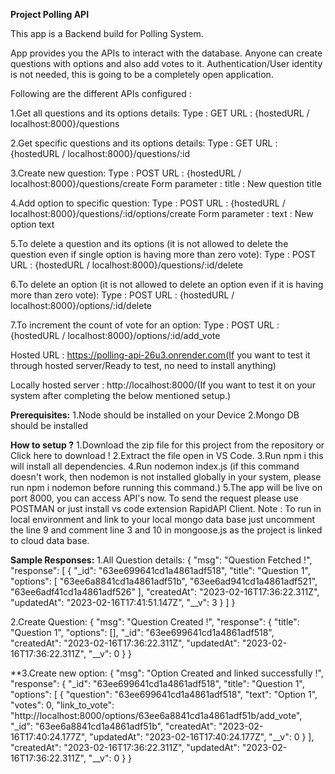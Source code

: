 **Project Polling API**

This app is a Backend build for Polling System.

App provides you the APIs to interact with the database. Anyone can create questions with options and also add votes to it. Authentication/User identity is not needed, this is going to be a completely open application.

Following are the different APIs configured :

1.Get all questions and its options details:
  Type : GET
  URL : {hostedURL / localhost:8000}/questions
  
2.Get specific questions and its options details:
  Type : GET
  URL : {hostedURL / localhost:8000}/questions/:id
  
3.Create new question:
  Type : POST
  URL : {hostedURL / localhost:8000}/questions/create
  Form parameter : title : New question title
  
4.Add option to specific question:
  Type : POST
  URL : {hostedURL / localhost:8000}/questions/:id/options/create
  Form parameter : text : New option text
  
5.To delete a question and its options (it is not allowed to delete the question even if single option is having more than zero vote):
  Type : POST
  URL : {hostedURL / localhost:8000}/questions/:id/delete
  
6.To delete an option (it is not allowed to delete an option even if it is having more than zero vote):
  Type : POST
  URL : {hostedURL / localhost:8000}/options/:id/delete
  
7.To increment the count of vote for an option:
  Type : POST
  URL : {hostedURL / localhost:8000}/options/:id/add_vote
  
Hosted URL : https://polling-api-26u3.onrender.com(If you want to test it through hosted server/Ready to test, no need to install anything)

Locally hosted server : http://localhost:8000/(If you want to test it on your system after completing the below mentioned setup.)

**Prerequisites:**
1.Node should be installed on your Device
2.Mongo DB should be installed

**How to setup ?**
1.Download the zip file for this project from the repository or Click here to download !
2.Extract the file open in VS Code.
3.Run npm i this will install all dependencies.
4.Run nodemon index.js (if this command doesn't work, then nodemon is not installed globally in your system, please run npm i nodemon before running this command.)
5.The app will be live on port 8000, you can access API's now. To send the request please use POSTMAN or just install vs code extension RapidAPI Client.
Note : To run in local environment and link to your local mongo data base just uncomment the line 9 and comment line 3 and 10 in mongoose.js as the project is linked to cloud data base.

**Sample Responses:**
1.All Question details:
{
  "msg": "Question Fetched !",
  "response": [
    {
      "_id": "63ee699641cd1a4861adf518",
      "title": "Question 1",
      "options": [
        "63ee6a8841cd1a4861adf51b",
        "63ee6ad941cd1a4861adf521",
        "63ee6adf41cd1a4861adf526"
        ],
      "createdAt": "2023-02-16T17:36:22.311Z",
      "updatedAt": "2023-02-16T17:41:51.147Z",
      "__v": 3
    }
  ]
}

2.Create Question:
{
  "msg": "Question Created !",
  "response": {
    "title": "Question 1",
    "options": [],
    "_id": "63ee699641cd1a4861adf518",
    "createdAt": "2023-02-16T17:36:22.311Z",
    "updatedAt": "2023-02-16T17:36:22.311Z",
    "__v": 0
  }
}

**3.Create new option:
{
  "msg": "Option Created and linked successfully !",
  "response": {
    "_id": "63ee699641cd1a4861adf518",
    "title": "Question 1",
    "options": [
      {
        "question": "63ee699641cd1a4861adf518",
        "text": "Option 1",
        "votes": 0,
        "link_to_vote": "http://localhost:8000/options/63ee6a8841cd1a4861adf51b/add_vote",
        "_id": "63ee6a8841cd1a4861adf51b",
        "createdAt": "2023-02-16T17:40:24.177Z",
        "updatedAt": "2023-02-16T17:40:24.177Z",
        "__v": 0
      }
    ],
    "createdAt": "2023-02-16T17:36:22.311Z",
    "updatedAt": "2023-02-16T17:36:22.311Z",
    "__v": 0
  }
}
